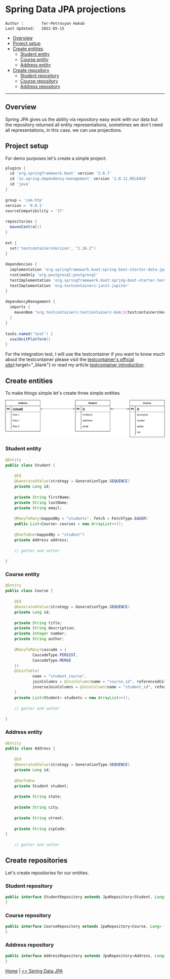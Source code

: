# Spring Data JPA projections

```info
Author :        Ter-Petrosyan Hakob
Last Updated:   2022-05-15
```

- [Overview](#overview)
- [Project setup](#project-setup)
- [Create entities](#create-entities)
  - [Student entity](#student-entity)
  - [Course entity](#course-entity)
  - [Address entity](#address-entity)
- [Create repository](#create-repositories)
  - [Student repository](#student-repository)
  - [Course repository ](#course-repository)
  - [Address repository ](#address-repository)

---

<!-- 

write test
interface projection
close
open
class projection
dynamic projection -->


## Overview

Spring JPA gives us the ability via repository easy work with our data but the repository returned all entity representations, 
sometimes we don't need all representations, in this case, we can use projections. 


## Project setup

For demo purposes let's create a simple project:

```groovy
plugins {
  id 'org.springframework.boot' version '2.6.7'
  id 'io.spring.dependency-management' version '1.0.11.RELEASE'
  id 'java'
}

group = 'com.htp'
version = '0.0.1'
sourceCompatibility = '17'

repositories {
  mavenCentral()
}

ext {
  set('testcontainersVersion', "1.16.2")
}

dependencies {
  implementation 'org.springframework.boot:spring-boot-starter-data-jpa'
  runtimeOnly 'org.postgresql:postgresql'
  testImplementation 'org.springframework.boot:spring-boot-starter-test'
  testImplementation 'org.testcontainers:junit-jupiter'
}

dependencyManagement {
  imports {
    mavenBom "org.testcontainers:testcontainers-bom:${testcontainersVersion}"
  }
}

tasks.named('test') {
  useJUnitPlatform()
}
```

For the integration test, I will use the testcontainer if you want to know much about the testcontainer please visit the 
[testcontainer's official site](https://www.testcontainers.org/){:target="\_blank"} 
or read my article [testcontainer introduction](../../test/testcontainer/testcontainer-introduction.md).

## Create entities

To make things simple let's create three simple entities

![student-course_relationship](./assets/spring-jpa-projection/spring-%20jpa-projections.png)


### Student entity

```java
@Entity
public class Student {

    @Id
    @GeneratedValue(strategy = GenerationType.SEQUENCE)
    private Long id;

    private String firstName;
    private String lastName;
    private String email;

    @ManyToMany(mappedBy = "students", fetch = FetchType.EAGER)
    public List<Course> courses = new ArrayList<>();

    @OneToOne(mappedBy = "student")
    private Address address;

    // getter and setter

}    

```

### Course entity

```java
@Entity
public class Course {

    @Id
    @GeneratedValue(strategy = GenerationType.SEQUENCE)
    private Long id;

    private String title;
    private String description;
    private Integer number;
    private String author;

    @ManyToMany(cascade = {
            CascadeType.PERSIST,
            CascadeType.MERGE
    })
    @JoinTable(
            name = "student_course",
            joinColumns = @JoinColumn(name = "course_id", referencedColumnName = "id"),
            inverseJoinColumns = @JoinColumn(name = "student_id", referencedColumnName = "id")
    )
    private List<Student> students = new ArrayList<>();

    // getter and setter

}  
```

### Address entity

```java
@Entity
public class Address {

    @Id
    @GeneratedValue(strategy = GenerationType.SEQUENCE)
    private Long id;

    @OneToOne
    private Student student;

    private String state;

    private String city;

    private String street;

    private String zipCode;
}

    // getter and setter
```    

## Create repositories

Let's create repositories for our entities.

### Student repository

```java
public interface StudentRepository extends JpaRepository<Student, Long> {
}

```

### Course repository 

```java
public interface CourseRepository extends JpaRepository<Course, Long> {
}
```

### Address repository

```java
public interface AddressRepository extends JpaRepository<Address, Long> {
}
```



[Home](./../../README.md) 
| [<< Spring Data JPA](./tutorials.md)